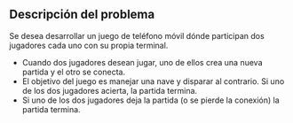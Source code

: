 ## Descripción del problema

Se desea desarrollar un juego de teléfono móvil dónde participan dos jugadores cada uno con su propia terminal.
- Cuando dos jugadores desean jugar, uno de ellos crea una nueva partida y el otro se conecta.
- El objetivo del juego es manejar una nave y disparar al contrario. Si uno de los dos jugadores acierta, la partida termina.
- Si uno de los dos jugadores deja la partida (o se pierde la conexión) la partida termina.